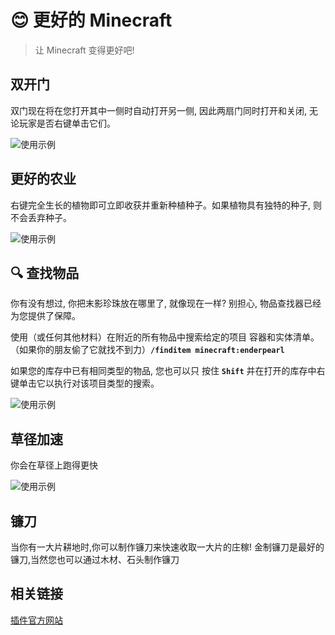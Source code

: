 # 😊 更好的 Minecraft
> 让 Minecraft 变得更好吧!

## 双开门

双门现在将在您打开其中一侧时自动打开另一侧, 因此两扇门同时打开和关闭, 无论玩家是否右键单击它们。

![使用示例](https://oddlama.github.io/vane/assets/gifs/double-doors.gif)

## 更好的农业

右键完全生长的植物即可立即收获并重新种植种子。如果植物具有独特的种子, 则不会丢弃种子。

![使用示例](https://oddlama.github.io/vane/assets/gifs/better-harvesting.gif)

## 🔍 查找物品

你有没有想过, 你把末影珍珠放在哪里了, 就像现在一样? 别担心, 物品查找器已经为您提供了保障。

使用（或任何其他材料）在附近的所有物品中搜索给定的项目 容器和实体清单。（如果你的朋友偷了它就找不到力）**`/finditem minecraft:enderpearl`**

如果您的库存中已有相同类型的物品, 您也可以只 按住 **`Shift`** 并在打开的库存中右键单击它以执行对该项目类型的搜索。

![使用示例](https://oddlama.github.io/vane/assets/gifs/find_item.gif)

## 草径加速

你会在草径上跑得更快

![使用示例](https://oddlama.github.io/vane/assets/gifs/sickle.gif)

## 镰刀

当你有一大片耕地时,你可以制作镰刀来快速收取一大片的庄稼! 金制镰刀是最好的镰刀,当然您也可以通过木材、石头制作镰刀

## 相关链接

[插件官方网站](https://oddlama.github.io/vane/)